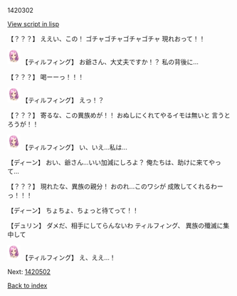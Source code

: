 1420302

[View script in lisp](../scripts/1420302.txt)

【？？？】
ええい、この！
ゴチャゴチャゴチャゴチャ
現れおって！！

<img src="../images/units/101411.png" alt="101411.png" height="34"/>
【ティルフィング】
お爺さん、大丈夫ですか！？
私の背後に…

【？？？】
喝ーーっ！！！

<img src="../images/units/101411.png" alt="101411.png" height="34"/>
【ティルフィング】
えっ！？

【？？？】
寄るな、この異族めが！！
おぬしにくれてやるイモは無いと
言うとろうが！！

<img src="../images/units/101411.png" alt="101411.png" height="34"/>
【ティルフィング】
い、いえ…私は…

【ディーン】
おい、爺さん…いい加減にしろよ？
俺たちは、助けに来てやって…

【？？？】
現れたな、異族の親分！
おのれ…このワシが
成敗してくれるわーっ！！！

【ディーン】
ちょちょ、ちょっと待てって！！

【デュリン】
ダメだ、相手にしてらんないわ
ティルフィング、
異族の殲滅に集中して

<img src="../images/units/101411.png" alt="101411.png" height="34"/>
【ティルフィング】
え、ええ…！

Next: [1420502](1420502.md)

[Back to index](index.md)
